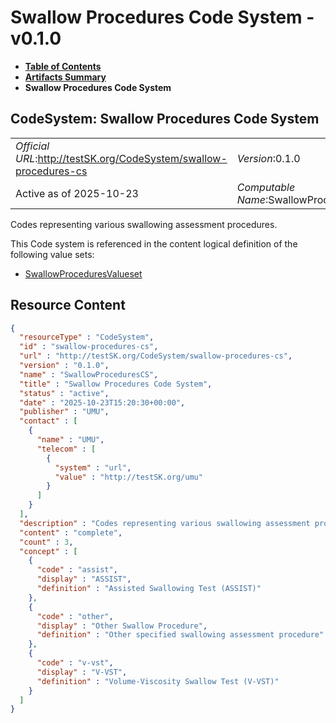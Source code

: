 # Swallow Procedures Code System - v0.1.0

* [**Table of Contents**](toc.md)
* [**Artifacts Summary**](artifacts.md)
* **Swallow Procedures Code System**

## CodeSystem: Swallow Procedures Code System 

| | |
| :--- | :--- |
| *Official URL*:http://testSK.org/CodeSystem/swallow-procedures-cs | *Version*:0.1.0 |
| Active as of 2025-10-23 | *Computable Name*:SwallowProceduresCS |

 
Codes representing various swallowing assessment procedures. 

 This Code system is referenced in the content logical definition of the following value sets: 

* [SwallowProceduresValueset](ValueSet-swallow-procedures-vs.md)



## Resource Content

```json
{
  "resourceType" : "CodeSystem",
  "id" : "swallow-procedures-cs",
  "url" : "http://testSK.org/CodeSystem/swallow-procedures-cs",
  "version" : "0.1.0",
  "name" : "SwallowProceduresCS",
  "title" : "Swallow Procedures Code System",
  "status" : "active",
  "date" : "2025-10-23T15:20:30+00:00",
  "publisher" : "UMU",
  "contact" : [
    {
      "name" : "UMU",
      "telecom" : [
        {
          "system" : "url",
          "value" : "http://testSK.org/umu"
        }
      ]
    }
  ],
  "description" : "Codes representing various swallowing assessment procedures.",
  "content" : "complete",
  "count" : 3,
  "concept" : [
    {
      "code" : "assist",
      "display" : "ASSIST",
      "definition" : "Assisted Swallowing Test (ASSIST)"
    },
    {
      "code" : "other",
      "display" : "Other Swallow Procedure",
      "definition" : "Other specified swallowing assessment procedure"
    },
    {
      "code" : "v-vst",
      "display" : "V-VST",
      "definition" : "Volume-Viscosity Swallow Test (V-VST)"
    }
  ]
}

```
